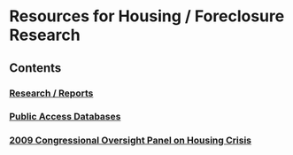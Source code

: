 # Resources for Housing / Foreclosure Research

## Contents

### [Research / Reports][1]

### [Public Access Databases][2]

### [2009 Congressional Oversight Panel on Housing Crisis][3]

[1]:https://github.com/hrwgc/homes/blob/gh-pages/research-reports.md
[2]:https://github.com/hrwgc/homes/blob/gh-pages/databases.md
[3]:https://github.com/hrwgc/homes/blob/gh-pages/copanel.md

